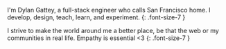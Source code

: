 I'm Dylan Gattey, a full-stack engineer who calls San Francisco home. I develop,
design, teach, learn, and experiment.
{: .font-size-7 }

I strive to make the world around me a better place, be that the web or my
communities in real life. Empathy is essential <3
{: .font-size-7 }
